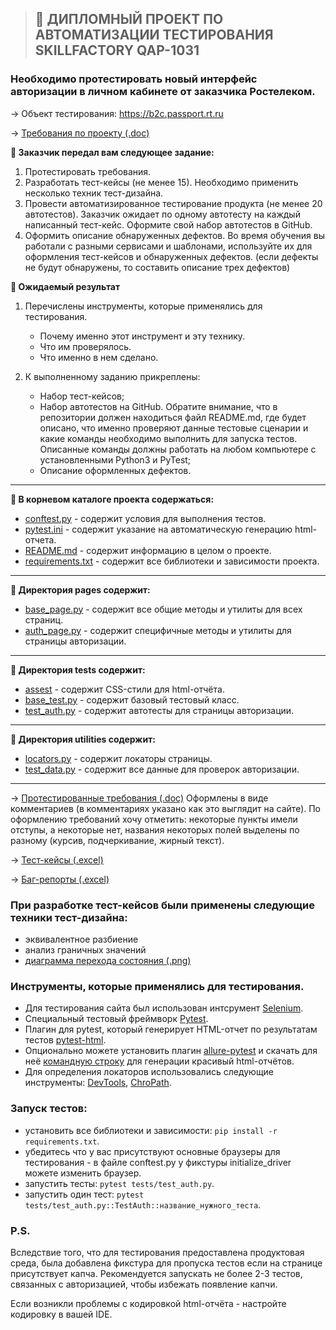 >## :briefcase: ДИПЛОМНЫЙ ПРОЕКТ ПО АВТОМАТИЗАЦИИ ТЕСТИРОВАНИЯ SKILLFACTORY QAP-1031 

### Необходимо протестировать новый интерфейс авторизации в личном кабинете от заказчика Ростелеком.

→ Объект тестирования: https://b2c.passport.rt.ru


→ [Требования по проекту (.doc)](https://docs.google.com/document/d/12yoTwHSTXxIUQQCH32OvlSd3QYUt_aQk/edit?usp=sharing&ouid=114302123057644378289&rtpof=true&sd=true)




**:bookmark_tabs: Заказчик передал вам следующее задание:**

1. Протестировать требования.
2. Разработать тест-кейсы (не менее 15). Необходимо применить несколько техник тест-дизайна.
3. Провести автоматизированное тестирование продукта (не менее 20 автотестов). Заказчик ожидает по одному автотесту на каждый написанный тест-кейс. Оформите свой набор автотестов в GitHub.
4. Оформить описание обнаруженных дефектов. Во время обучения вы работали с разными сервисами и шаблонами, используйте их для оформления тест-кейсов и обнаруженных дефектов. (если дефекты не будут обнаружены, то составить описание трех дефектов)

**:bookmark_tabs: Ожидаемый результат**

1. Перечислены инструменты, которые применялись для тестирования.

   * Почему именно этот инструмент и эту технику.
   * Что им проверялось.
   * Что именно в нем сделано.
   
2. К выполненному заданию прикреплены:

   * Набор тест-кейсов;
   * Набор автотестов на GitHub. Обратите внимание, что в репозитории должен находиться файл README.md, где будет описано, что именно проверяют данные тестовые сценарии и какие команды необходимо выполнить для запуска тестов. Описанные команды должны работать на любом компьютере с установленными Python3 и PyTest;
   * Описание оформленных дефектов.

***
**:bookmark_tabs: В корневом каталоге проекта содержаться:**
* [conftest.py](https://github.com/mafaga00/Final_project_QAP1031/blob/master/conftest.py) - содержит условия для выполнения тестов.
* [pytest.ini](https://github.com/mafaga00/Final_project_QAP1031/blob/master/pytest.ini) - содержит указание на автоматическую генерацию html-отчета.
* [README.md](https://github.com/mafaga00/Final_project_QAP1031/blob/master/README.md) - содержит информацию в целом о проекте.
* [requirements.txt](https://github.com/mafaga00/Final_project_QAP1031/blob/master/requirements.txt) - содержит все библиотеки и зависимости проекта.
***
**:bookmark_tabs: Директория pages содержит:**
* [base_page.py](https://github.com/mafaga00/Final_project_QAP1031/blob/master/pages/base_page.py) - содержит все общие методы и утилиты для всех страниц.
* [auth_page.py](https://github.com/mafaga00/Final_project_QAP1031/blob/master/pages/auth_page.py) - содержит специфичные методы и утилиты для страницы авторизации.
***
**:bookmark_tabs: Директория tests содержит:**
* [assest](https://github.com/mafaga00/Final_project_QAP1031/blob/master/tests/assests) - содержит CSS-стили для html-отчёта.
* [base_test.py](https://github.com/mafaga00/Final_project_QAP1031/blob/master/tests/base_test.py) - содержит базовый тестовый класс.
* [test_auth.py](https://github.com/mafaga00/Final_project_QAP1031/blob/master/tests/test_auth.py) - содержит автотесты для страницы авторизации.
***
**:bookmark_tabs: Директория utilities содержит:**
* [locators.py](https://github.com/mafaga00/Final_project_QAP1031/blob/master/utilities/locators.py) - содержит локаторы страницы.
* [test_data.py](https://github.com/mafaga00/Final_project_QAP1031/blob/master/utilities/test_data.py) - содержит все данные для проверок авторизации.
***


→ [Протестированные требования (.doc)](https://docs.google.com/document/d/18DggAU8-W1-TEcbM9WgnG_L3YDF8uFKQrAS7rjS9w2g/edit?usp=sharing) Оформлены в виде комментариев (в комментариях указано как это выглядит на сайте). По оформлению требований хочу отметить: некоторые пункты имели отступы, а некоторые нет, названия некоторых полей выделены по разному (курсив, подчеркивание, жирный текст).


→ [Тест-кейсы (.excel)](https://docs.google.com/spreadsheets/d/18tZqTErSz8f-QQOMp14v2XuCOlpA57ZgK445Zc1rid0/edit?usp=sharing)

→ [Баг-репорты (.excel)](https://docs.google.com/spreadsheets/d/1sQ3JHZdVSOD9qhUG3C5WgKHDRY0SQaYjlopVjvIEBmc/edit?usp=sharing)

### При разработке тест-кейсов были применены следующие техники тест-дизайна: 
 
* эквивалентное разбиение
* анализ граничных значений
* [диаграмма перехода состояния (.png)](https://drive.google.com/file/d/1wNGMKdT0kgPsPadnHex9vZ1TwRDAKOfT/view?usp=sharing)


### Инструменты, которые применялись для тестирования.

* Для тестирования сайта был использован 
интсрумент [Selenium](https://www.selenium.dev/).
* Специальный тестовый фреймворк [Pytest](https://docs.pytest.org/).
* Плагин для pytest, который генерирует HTML-отчет по результатам тестов [pytest-html](https://pytest-html.readthedocs.io/en/latest/).
* Опционально можете установить плагин [allure-pytest](https://pypi.org/project/allure-pytest/) и скачать для неё [командную строку](https://repo.maven.apache.org/maven2/io/qameta/allure/allure-commandline/) для генерации красивый html-отчётов.
* Для определения локаторов использовались 
следующие инструменты: [DevTools](https://developer.chrome.com/docs/devto), [ChroPath](https://chrome.google.com/webstore/detail/chropath/ljngjbnaijcbncmcnjfhigebomdlkcjo).

### Запуск тестов:
* установить все библиотеки и зависимости: `pip install -r requirements.txt`.
* убедитесь что у вас присутствуют основные браузеры для тестирования - в файле conftest.py у фикстуры initialize_driver можете изменить браузер.
* запустить тесты: `pytest tests/test_auth.py`.
* запустить один тест: `pytest tests/test_auth.py::TestAuth::название_нужного_теста`.

### P.S.
Вследствие того, что для тестирования предоставлена продуктовая среда, была добавлена фикстура для пропуска тестов если на странице присутствует капча. Рекомендуется запускать не более 2-3 тестов, связанных с авторизацией, чтобы избежать появление капчи.

Если возникли проблемы с кодировкой html-отчёта - настройте кодировку в вашей IDE.
